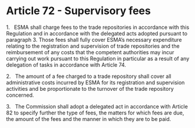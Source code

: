 # Article 72 - Supervisory fees


1.   ESMA shall charge fees to the trade repositories in accordance with this Regulation and in accordance with the delegated acts adopted pursuant to paragraph 3. Those fees shall fully cover ESMA’s necessary expenditure relating to the registration and supervision of trade repositories and the reimbursement of any costs that the competent authorities may incur carrying out work pursuant to this Regulation in particular as a result of any delegation of tasks in accordance with Article 74.

2.   The amount of a fee charged to a trade repository shall cover all administrative costs incurred by ESMA for its registration and supervision activities and be proportionate to the turnover of the trade repository concerned.

3.   The Commission shall adopt a delegated act in accordance with Article 82 to specify further the type of fees, the matters for which fees are due, the amount of the fees and the manner in which they are to be paid.
